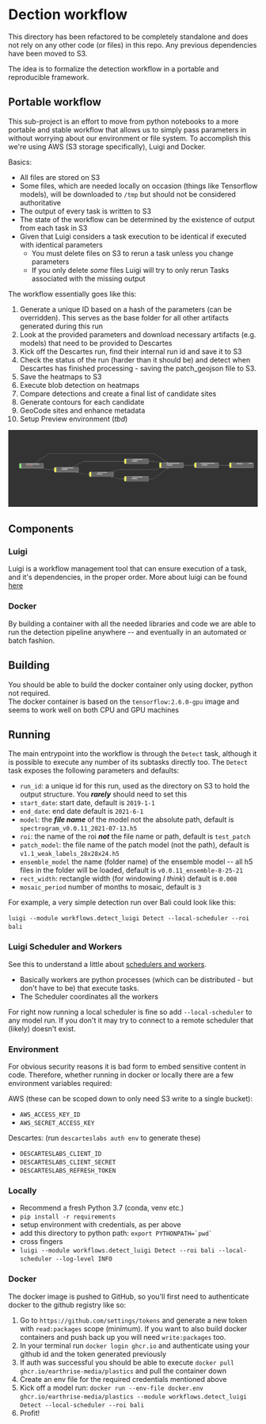 # Dection workflow
This directory has been refactored to be completely standalone and does not rely on any other code (or files) in this
repo. Any previous dependencies have been moved to S3. 

The idea is to formalize the detection workflow in a portable and reproducible framework. 


## Portable workflow
This sub-project is an effort to move from python notebooks to a more portable and stable workflow that allows us to 
simply pass parameters in without worrying about our environment or file system. To accomplish this we're using 
AWS (S3 storage specifically), Luigi and Docker. 

Basics: 
 - All files are stored on S3 
 - Some files, which are needed locally on occasion (things like Tensorflow models), will be downloaded to `/tmp` but should not be considered authoritative
 - The output of every task is written to S3
 - The state of the workflow can be determined by the existence of output from each task in S3
 - Given that Luigi considers a task execution to be identical if executed with identical parameters
   - You must delete files on S3 to rerun a task unless you change parameters
   - If you only delete *some* files Luigi will try to only rerun Tasks associated with the missing output
 

The workflow essentially goes like this:
1. Generate a unique ID based on a hash of the parameters (can be overridden). This serves as the base folder for all other artifacts generated during this run
2. Look at the provided parameters and download necessary artifacts (e.g. models) that need to be provided to Descartes
3. Kick off the Descartes run, find their internal run id and save it to S3
4. Check the status of the run (harder than it should be) and detect when Descartes has finished processing - saving the patch_geojson file to S3.
5. Save the heatmaps to S3
6. Execute blob detection on heatmaps 
7. Compare detections and create a final list of candidate sites
8. Generate contours for each candidate
9. GeoCode sites and enhance metadata
10. Setup Preview environment (*tbd*)

![Decect Flow](dag.png)

## Components
### Luigi 
Luigi is a workflow management tool that can ensure execution of a task, and it's dependencies, in the proper order. 
More about luigi can be found [here](https://github.com/spotify/luigi)

### Docker

By building a container with all the needed libraries and code we are able to run the detection pipeline
anywhere -- and eventually in an automated or batch fashion. 

## Building 

You should be able to build the docker container only using docker, python not required.  
The docker container is based on the `tensorflow:2.6.0-gpu` image and seems to work well on both CPU and GPU machines 

## Running 

The main entrypoint into the workflow is through the `Detect` task, although it is possible to execute any number of its subtasks directly too. 
The `Detect` task exposes the following parameters and defaults:


- `run_id`: a unique id for this run, used as the directory on S3 to hold the output structure. You ***rarely*** should need to set this 
- `start_date`: start date, default is `2019-1-1`
- `end_date`: end date default is `2021-6-1`
- `model`: the ***file name*** of the model not the absolute path, default is `spectrogram_v0.0.11_2021-07-13.h5`  
- `roi`: the name of the roi ***not*** the file name or path, default is `test_patch`
- `patch_model`: the file name of the patch model (not the path), default is  `v1.1_weak_labels_28x28x24.h5`
- `ensemble_model` the name (folder name) of the ensemble model -- all h5 files in the folder will be loaded, default is `v0.0.11_ensemble-8-25-21`
- `rect_width`: rectangle width (for windowing *I think*) default is `0.008`
- `mosaic_period` number of months to mosaic, default is `3`

For example, a very simple detection run over Bali could look like this:

`luigi --module workflows.detect_luigi Detect --local-scheduler --roi bali`

### Luigi Scheduler and Workers
See this to understand a little about [schedulers and workers](https://luigi.readthedocs.io/en/stable/central_scheduler.html). 
- Basically workers are python processes (which can be distributed - but don't have to be) that execute tasks.
- The Scheduler coordinates all the workers 

For right now running a local scheduler is fine so add `--local-scheduler` to any model run. 
If you don't it may try to connect to a remote scheduler that (likely) doesn't exist. 

### Environment

For obvious security reasons it is bad form to embed sensitive content in code. Therefore, whether running in docker or 
locally there are a few environment variables required: 

AWS (these can be scoped down to only need S3 write to a single bucket):
- `AWS_ACCESS_KEY_ID`
- `AWS_SECRET_ACCESS_KEY`

Descartes: (run `descarteslabs auth env` to generate these)

- `DESCARTESLABS_CLIENT_ID`
- `DESCARTESLABS_CLIENT_SECRET`
- `DESCARTESLABS_REFRESH_TOKEN`



### Locally 
- Recommend a fresh Python 3.7 (conda, venv etc.)
- `pip install -r requirements`
- setup environment with credentials, as per above
- add this directory to python path: ```export PYTHONPATH=`pwd` ```
- cross fingers 
- `luigi --module workflows.detect_luigi Detect --roi bali --local-scheduler --log-level INFO`

### Docker

The docker image is pushed to GitHub, so you'll first need to authenticate docker to the github registry like so:
1. Go to `https://github.com/settings/tokens` and generate a new token with `read:packages` scope (minimum). 
If you want to also build docker containers and push back up you will need `write:packages` too. 
2. In your terminal run `docker login ghcr.io` and authenticate using your github id and the token generated previously 
3. If auth was successful you should be able to execute `docker pull ghcr.io/earthrise-media/plastics` and pull the container down
4. Create an env file for the required credentials mentioned above
5. Kick off a model run:
   `docker run --env-file docker.env ghcr.io/earthrise-media/plastics --module workflows.detect_luigi Detect --local-scheduler --roi bali`
6. Profit!
 